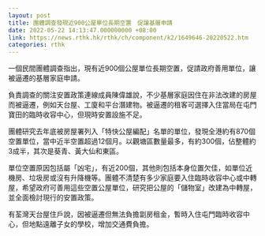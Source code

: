 ```yaml
---
layout: post
title: 團體調查發現近900公屋單位長期空置　促讓基層申請
date: 2022-05-22 14:13:47.000000000 +08:00
link: https://news.rthk.hk/rthk/ch/component/k2/1649646-20220522.htm
categories: rthk
---
```


一個民間團體調查指出，現有近900個公屋單位長期空置，促請政府善用單位，讓被逼遷的基層家庭申請。

負責調查的關注安置政策連線成員陳偉雄說，不少基層家庭因住在非法改建的房屋而被逼遷，例如天台屋、工廈和平台潛建物。被逼遷的租客可選擇入住當局在屯門寶田的臨時收容中心，但現時安置設施不足。

團體研究去年底被房屋署列入「特快公屋編配」名單的單位，發現全港約有870個空置單位，當中近半空置超過12個月。以觀塘區數量最多，有約300個，佔整體約3成半，其次是葵青、黃大仙和東區。

單位空置原因包括屬「凶宅」，有近200個，其他則包括本身位置欠佳，如單位近機房、垃圾房或沒有升降機等。團體不清楚有多少家庭要入住臨時收容中心或中轉屋，希望政府可善用這些空置公屋單位，研究把公屋的「儲物室」改建為中轉屋，並全面檢討現行的安置政策。

有荃灣天台屋住戶說，因被逼遷但無法負擔劏房租金，暫時入住屯門臨時收容中心，但地點遠離子女的學校，增加交通費負擔。
